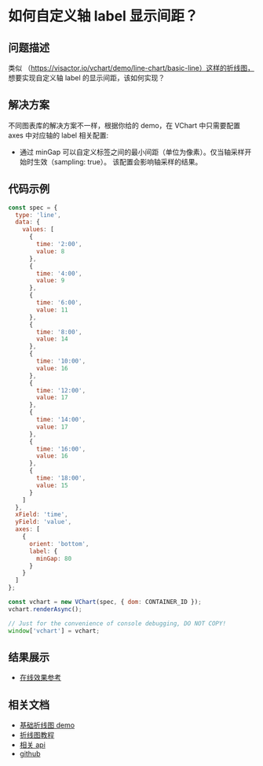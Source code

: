 # 如何自定义轴 label 显示间距？

## 问题描述

类似 （https://visactor.io/vchart/demo/line-chart/basic-line）这样的折线图，
想要实现自定义轴 label 的显示间距，该如何实现？

## 解决方案

不同图表库的解决方案不一样，根据你给的 demo，在 VChart 中只需要配置 axes 中对应轴的 label 相关配置:

- 通过 minGap 可以自定义标签之间的最小间距（单位为像素）。仅当轴采样开始时生效（sampling: true）。 该配置会影响轴采样的结果。

## 代码示例

```javascript livedemo
const spec = {
  type: 'line',
  data: {
    values: [
      {
        time: '2:00',
        value: 8
      },
      {
        time: '4:00',
        value: 9
      },
      {
        time: '6:00',
        value: 11
      },
      {
        time: '8:00',
        value: 14
      },
      {
        time: '10:00',
        value: 16
      },
      {
        time: '12:00',
        value: 17
      },
      {
        time: '14:00',
        value: 17
      },
      {
        time: '16:00',
        value: 16
      },
      {
        time: '18:00',
        value: 15
      }
    ]
  },
  xField: 'time',
  yField: 'value',
  axes: [
    {
      orient: 'bottom',
      label: {
        minGap: 80
      }
    }
  ]
};

const vchart = new VChart(spec, { dom: CONTAINER_ID });
vchart.renderAsync();

// Just for the convenience of console debugging, DO NOT COPY!
window['vchart'] = vchart;
```

## 结果展示

- [在线效果参考](https://codesandbox.io/s/customize-axis-label-spacing-9ml6nv)

## 相关文档

- [基础折线图 demo](https://www.visactor.io/vchart/demo/line-chart/basic-line)
- [折线图教程](https://www.visactor.io/vchart/guide/tutorial_docs/Chart_Types/Line)
- [相关 api](https://www.visactor.io/vchart/option/lineChart#axes-band.label.minGap)
- [github](https://github.com/VisActor/VChart)
